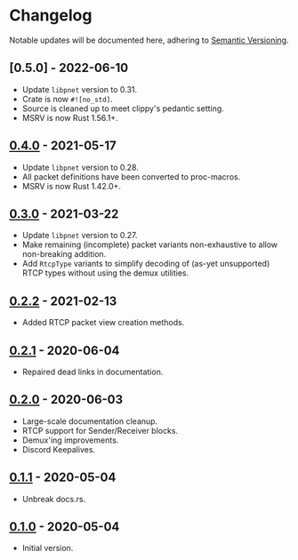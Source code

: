 # Changelog
Notable updates will be documented here, adhering to [Semantic Versioning][semver].

## [0.5.0] - 2022-06-10
* Update `libpnet` version to 0.31.
* Crate is now `#![no_std]`.
* Source is cleaned up to meet clippy's pedantic setting.
* MSRV is now Rust 1.56.1+.

## [0.4.0] - 2021-05-17
* Update `libpnet` version to 0.28.
* All packet definitions have been converted to proc-macros.
* MSRV is now Rust 1.42.0+.

## [0.3.0] - 2021-03-22
* Update `libpnet` version to 0.27.
* Make remaining (incomplete) packet variants non-exhaustive to allow non-breaking addition.
* Add `RtcpType` variants to simplify decoding of (as-yet unsupported) RTCP types without using the demux utilities.

## [0.2.2] - 2021-02-13
* Added RTCP packet view creation methods.

## [0.2.1] - 2020-06-04
* Repaired dead links in documentation.

## [0.2.0] - 2020-06-03
* Large-scale documentation cleanup.
* RTCP support for Sender/Receiver blocks.
* Demux'ing improvements.
* Discord Keepalives.

## [0.1.1] - 2020-05-04
* Unbreak docs.rs.

## [0.1.0] - 2020-05-04
* Initial version.

[0.4.0]: https://github.com/FelixMcFelix/discortp/compare/v0.4.0...v0.5.0
[0.4.0]: https://github.com/FelixMcFelix/discortp/compare/v0.3.0...v0.4.0
[0.3.0]: https://github.com/FelixMcFelix/discortp/compare/v0.2.2...v0.3.0
[0.2.2]: https://github.com/FelixMcFelix/discortp/compare/v0.2.1...v0.2.2
[0.2.1]: https://github.com/FelixMcFelix/discortp/compare/v0.2.0...v0.2.1
[0.2.0]: https://github.com/FelixMcFelix/discortp/compare/v0.1.1...v0.2.0
[0.1.1]: https://github.com/FelixMcFelix/discortp/compare/v0.1.0...v0.1.1
[0.1.0]: https://github.com/FelixMcFelix/discortp/commit/66fa4a78be2842ff16700c341df9526affa6c7e5

[semver]: http://semver.org